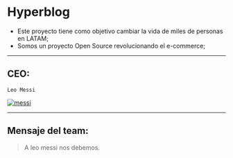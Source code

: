 # Hyperblog 

- Este proyecto tiene como objetivo cambiar la vida de miles de personas en LATAM;
- Somos un proyecto Open Source revolucionando el e-commerce;


------------
## CEO: 
	Leo Messi
[![messi](https://phantom-elmundo.unidadeditorial.es/2174dc29bc24bc8c56976430fe25bcd3/crop/136x64/1229x792/resize/324/f/jpg/assets/multimedia/imagenes/2021/08/20/16294618025883.jpg "messi")](https://phantom-elmundo.unidadeditorial.es/2174dc29bc24bc8c56976430fe25bcd3/crop/136x64/1229x792/resize/324/f/jpg/assets/multimedia/imagenes/2021/08/20/16294618025883.jpg "messi")

------------

## Mensaje del team:
> A leo messi nos debemos.